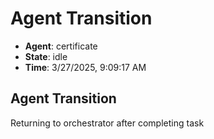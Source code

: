 # Agent Transition

- **Agent**: certificate
- **State**: idle
- **Time**: 3/27/2025, 9:09:17 AM

## Agent Transition

Returning to orchestrator after completing task

